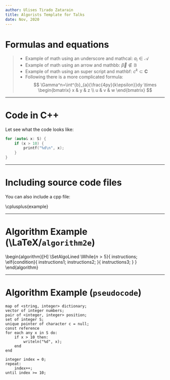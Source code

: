 ```yaml
---
author: Ulises Tirado Zatarain
title: Algorists Template for Talks
date: Nov, 2020
---
```


# Formulas and equations
> - Example of math using an underscore and mathcal: $a_i \in \mathcal{A}$
> - Example of math using an arrow and mathbb: $\overrightarrow{\beta} \notin \mathbb{B}$
> - Example of math using an super script and mathbf: $c^k \subset \mathbf{C}$
> - Following there is a more complicated formula:
$$
\Gamma^n=\int^{b}_{a}{\frac{4py}{k\epsilon}}dy
\times
\begin{bmatrix}
    x & y & z \\
    u & v & w
\end{bmatrix}
$$

---

# Code in C++
Let see what the code looks like:
```cpp
for (auto& x: S) {
	if (x > 10) {
		printf("%d\n", x);
	}
}
```

---

# Including source code files
You can also include a cpp file:

\cplusplus{example}

---

# Algorithm Example (\LaTeX/`algorithm2e`)
\begin{algorithm}[H]
\SetAlgoLined
\While{$n>5$}{
    instructions\;
    \eIf{condition}{
        instructions1\;
        instructions2\;
    }{
        instructions3\;
    }
}
\end{algorithm}

---

# Algorithm Example (`pseudocode`)
```algorithm
map of <string, integer> dictionary;
vector of integer numbers;
pair of <integer, integer> position;
set of integer S;
unique pointer of character c = null;
const reference
for each any x in S do:
	if x > 10 then:
		writeln("%d", x);
	end
end

integer index = 0;
repeat:
    index++;
until index >= 10;
```
